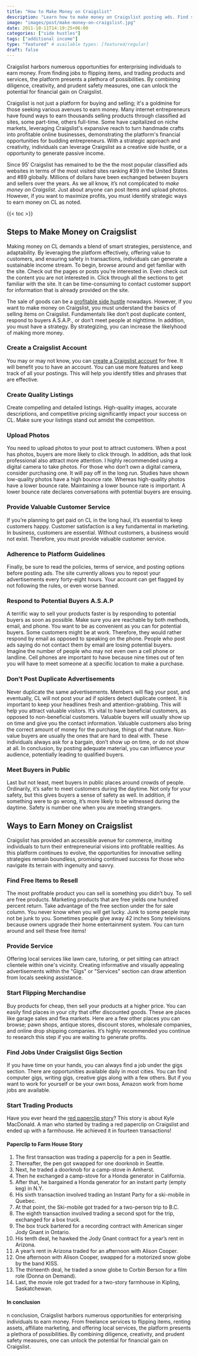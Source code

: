 ```yaml
---
title: "How to Make Money on Craigslist"
description: "Learn how to make money on Craigslist posting ads. Find strategies and tips to maximize profits by buying, selling, and trading."
image: "images/post/make-money-on-craigslist.jpg"
date: 2011-10-11T14:19:25+06:00
categories: ["side hustles"]
tags: ["additional income"]
type: "featured" # available types: [featured/regular]
draft: false
---
```


Craigslist harbors numerous opportunities for enterprising individuals to earn money. From finding jobs to flipping items, and trading products and services,  the platform presents a plethora of possibilities. By combining diligence, creativity, and prudent safety measures, one can unlock the potential for financial gain on Craigslist. 

Craigslist is not just a platform for buying and selling; it's a goldmine for those seeking various avenues to earn money. Many internet entrepreneurs have found ways to earn thousands selling products through classified ad sites, some part-time, others full-time. Some have capitalized on niche markets, leveraging Craigslist's expansive reach to turn handmade crafts into profitable online businesses, demonstrating the platform's financial opportunities for budding entrepreneurs. With a strategic approach and creativity, individuals can leverage Craigslist as a creative side hustle, or a opportunity to generate passive income.

Since 95′ Craigslist has remained to be the the most popular classified ads websites in terms of the most visited sites ranking #39 in the United States and #89 globally. Millions of dollars have been exchanged between buyers and sellers over the years. As we all know, it’s not complicated to _make money on Craigslist_. Just about anyone can post items and upload photos. However, if you want to maximize profits, you must identify strategic ways to earn money on CL as noted. 

{{< toc >}}

## Steps to Make Money on Craigslist

Making money on CL demands a blend of smart strategies, persistence, and adaptability. By leveraging the platform effectively, offering value to customers, and ensuring safety in transactions, individuals can generate a sustainable income stream. To begin, browse around and get familiar with the site. Check out the pages or posts you’re interested in. Even check out the content you are not interested in. Click through all the sections to get familiar with the site. It can be time-consuming to contact customer support for information that is already provided on the site.

The sale of goods can be a [profitable side hustle](/blog/creative-side-hustles/) nowadays. However, if you want to make money on Craigslist, you must understand the basics of selling items on Craigslist. Fundamentals like don’t post duplicate content, respond to buyers A.S.A.P., or don’t meet people at nighttime. In addition, you must have a strategy. By strategizing, you can increase the likelyhood of making more money.

### Create a Craigslist Account

You may or may not know, you can [create a Craigslist account](https://accounts.craigslist.org/signup/) for free. It will benefit you to have an account. You can use more features and keep track of all your postings. This will help you identify titles and phrases that are effective.

### Create Quality Listings

Create compelling and detailed listings. High-quality images, accurate descriptions, and competitive pricing significantly impact your success on CL. Make sure your listings stand out amidst the competition.

### Upload Photos

You need to upload photos to your post to attract customers. When a post has photos, buyers are more likely to click through. In addition, ads that look professional also attract more attention. I highly recommended using a digital camera to take photos. For those who don’t own a digital camera, consider purchasing one. It will pay off in the long run. Studies have shown low-quality photos have a high bounce rate. Whereas high-quality photos have a lower bounce rate. Maintaining a lower bounce rate is important. A lower bounce rate declares conversations with potential buyers are ensuing.

### Provide Valuable Customer Service

If you’re planning to get paid on CL in the long haul, it’s essential to keep customers happy. Customer satisfaction is a key fundamental in marketing. In business, customers are essential. Without customers, a business would not exist. Therefore, you must provide valuable customer service.

### Adherence to Platform Guidelines

Finally, be sure to read the policies, terms of service, and posting options before posting ads. The site currently allows you to repost your advertisements every forty-eight hours. Your account can get flagged by not following the rules, or even worse banned.

### Respond to Potential Buyers A.S.A.P

A terrific way to sell your products faster is by responding to potential buyers as soon as possible. Make sure you are reachable by both methods, email, and phone. You want to be as convenient as you can for potential buyers. Some customers might be at work. Therefore, they would rather respond by email as opposed to speaking on the phone. People who post ads saying do not contact them by email are losing potential buyers. Imagine the number of people who may not even own a cell phone or landline. Cell phones are important to have because nine times out of ten you will have to meet someone at a specific location to make a purchase.

### Don’t Post Duplicate Advertisements

Never duplicate the same advertisements. Members will flag your post, and eventually, CL will not post your ad if spiders detect duplicate content. It is important to keep your headlines fresh and attention-grabbing. This will help you attract valuable visitors. It’s vital to have beneficial customers, as opposed to non-beneficial customers. Valuable buyers will usually show up on time and give you the contact information. Valuable customers also bring the correct amount of money for the purchase, things of that nature. Non-value buyers are usually the ones that are hard to deal with. These individuals always ask for a bargain, don’t show up on time, or do not show at all. In conclusion, by posting adequate material, you can influence your audience, potentially leading to qualified buyers.

### Meet Buyers in Public

Last but not least, meet buyers in public places around crowds of people. Ordinarily, it’s safer to meet customers during the daytime. Not only for your safety, but this gives buyers a sense of safety as well. In addition, if something were to go wrong, it’s more likely to be witnessed during the daytime. Safety is number one when you are meeting strangers.

## Ways to Earn Money on Craigslist

Craigslist has provided an accessible avenue for commerce, inviting individuals to turn their entrepreneurial visions into profitable realities. As this platform continues to evolve, the opportunities for innovative selling strategies remain boundless, promising continued success for those who navigate its terrain with ingenuity and savvy.

### Find Free Items to Resell

The most profitable product you can sell is something you didn’t buy. To sell are free products. Marketing products that are free yields one hundred percent return. Take advantage of the free section under the for sale column. You never know when you will get lucky. Junk to some people may not be junk to you. Sometimes people give away 42 inches Sony televisions because owners upgrade their home entertainment system. You can turn around and sell these free items!

### Provide Service

Offering local services like lawn care, tutoring, or pet sitting can attract clientele within one's vicinity. Creating informative and visually appealing advertisements within the "Gigs" or "Services" section can draw attention from locals seeking assistance.

### Start Flipping Merchandise

Buy products for cheap, then sell your products at a higher price. You can easily find places in your city that offer discounted goods. These are places like garage sales and flea markets. Here are a few other places you can browse; pawn shops, antique stores, discount stores, wholesale companies, and online drop shipping companies. It’s highly recommended you continue to research this step if you are waiting to generate profits.

### Find Jobs Under Craigslist Gigs Section

If you have time on your hands, you can always find a job under the gigs section. There are opportunities available daily in most cities. You can find computer gigs, writing gigs, creative gigs along with a few others. But if you want to work for yourself or be your own boss, Amazon work from home jobs are available.

### Start Trading Products

Have you ever heard the [red paperclip story](https://en.wikipedia.org/wiki/One_red_paperclip)? This story is about Kyle MacDonald. A man who started by trading a red paperclip on Craigslist and ended up with a farmhouse. He achieved it in fourteen transactions!

#### Paperclip to Farm House Story

1. The first transaction was trading a paperclip for a pen in Seattle.
2. Thereafter, the pen got swapped for one doorknob in Seattle.
3. Next, he traded a doorknob for a camp-stove in Amherst.
4. Then he exchanged a camp-stove for a Honda generator in California.
5. After that, he bargained a Honda generator for an instant party (empty keg) in N.Y.
6. His sixth transaction involved trading an Instant Party for a ski-mobile in Quebec.
7. At that point, the Ski-mobile got traded for a two-person trip to B.C.
8. The eighth transaction involved trading a second spot for the trip, exchanged for a box truck.
9. The box truck bartered for a recording contract with American singer Jody Gnant in Ontario.
10. His tenth deal, he hawked the Jody Gnant contract for a year’s rent in Arizona.
11. A year’s rent in Arizona traded for an afternoon with Alison Cooper.
12. One afternoon with Alison Cooper, swapped for a motorized snow globe by the band KISS.
13. The thirteenth deal, he traded a snow globe to Corbin Berson for a film role (Donna on Demand).
14. Last, the movie role got traded for a two-story farmhouse in Kipling, Saskatchewan.

#### In conclusion
n conclusion, Craigslist harbors numerous opportunities for enterprising individuals to earn money. From freelance services to flipping items, renting assets, affiliate marketing, and offering local services, the platform presents a plethora of possibilities. By combining diligence, creativity, and prudent safety measures, one can unlock the potential for financial gain on Craigslist.
